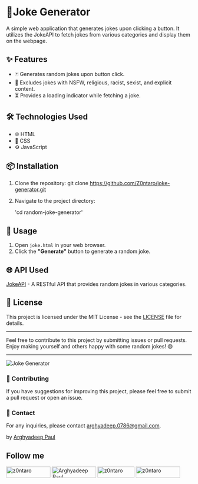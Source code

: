 # 🎉Joke Generator

A simple web application that generates jokes upon clicking a button. It utilizes the JokeAPI to fetch jokes from various categories and display them on the webpage.

## ✨ Features

- 🃏 Generates random jokes upon button click.
- 🚫 Excludes jokes with NSFW, religious, racist, sexist, and explicit content.
- ⏳ Provides a loading indicator while fetching a joke.

## 🛠️ Technologies Used

- 🌐 HTML
- 🎨 CSS
- ⚙️ JavaScript

## 📦 Installation

1. Clone the repository:
   git clone https://github.com/Z0ntaro/joke-generator.git


2. Navigate to the project directory:

   'cd random-joke-generator'


## 🚀 Usage

1. Open `joke.html` in your web browser.
2. Click the **"Generate"** button to generate a random joke.

## 🌐 API Used

[JokeAPI](https://jokeapi.dev/) - A RESTful API that provides random jokes in various categories.

## 📄 License

This project is licensed under the MIT License - see the [LICENSE](LICENSE) file for details.

---

Feel free to contribute to this project by submitting issues or pull requests. Enjoy making yourself and others happy with some random jokes! 😄

---

![Joke Generator](https://v2.jokeapi.dev/joke/Programming,Dark,Spooky)

### 📝 Contributing

If you have suggestions for improving this project, please feel free to submit a pull request or open an issue.

### 📧 Contact

For any inquiries, please contact [arghyadeep.0786@gmail.com](mailto:arghyadeep.0786@gmail.com).

by [Arghyadeep Paul](https://github.com/Z0ntaro)

## Follow me

<a href="https://codepen.io/Z0ntaro" target="blank"><img align="center" src="https://img.shields.io/badge/Codepen-000000?style=for-the-badge&logo=codepen&logoColor=white" alt="z0ntaro" height="30" width="120" /></a>
<a href="https://www.linkedin.com/in/arghyadeep-paul-039445204/" target="blank"><img align="center" src="https://img.shields.io/badge/linkedin-%230077B5.svg?style=for-the-badge&logo=linkedin&logoColor=white" alt="Arghyadeep Paul" height="30" width="120" /></a>
<a href="https://twitter.com/zontaro_ai" target="blank"><img align="center" src="https://img.shields.io/badge/Twitter-%231DA1F2.svg?style=for-the-badge&logo=Twitter&logoColor=white" alt="z0ntaro" height="30" width="100" /></a>
<a href="https://instagram.com/zontaro.ai" target="blank"><img align="center" src="https://img.shields.io/badge/Instagram-%23E4405F.svg?style=for-the-badge&logo=Instagram&logoColor=white" alt="z0ntaro" height="30" width="120" /></a>

<br/>
